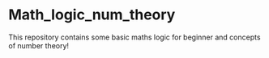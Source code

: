 # Math_logic_num_theory
This repository contains some basic maths logic for beginner and concepts of number theory! 
